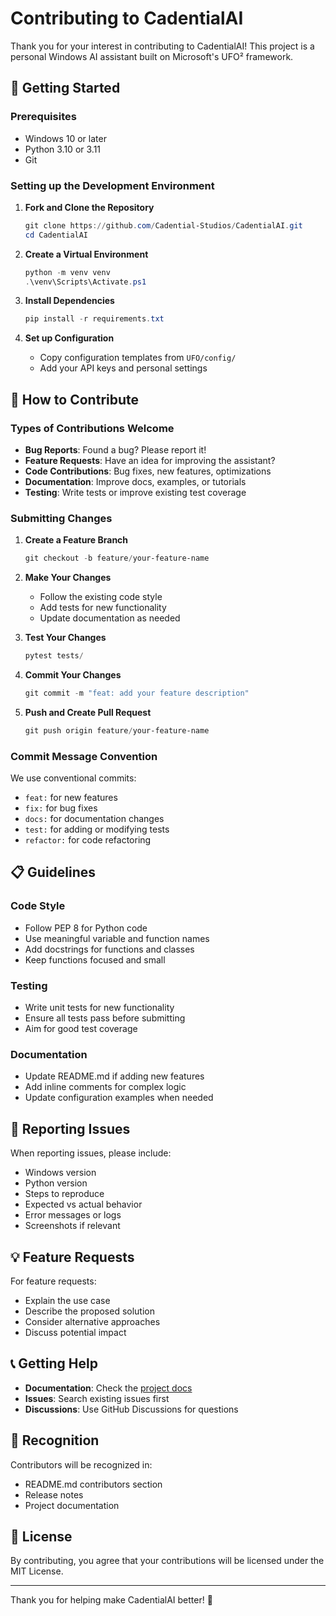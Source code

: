 # Contributing to CadentialAI

Thank you for your interest in contributing to CadentialAI! This project is a personal Windows AI assistant built on Microsoft's UFO² framework.

## 🚀 Getting Started

### Prerequisites
- Windows 10 or later
- Python 3.10 or 3.11
- Git

### Setting up the Development Environment

1. **Fork and Clone the Repository**
   ```powershell
   git clone https://github.com/Cadential-Studios/CadentialAI.git
   cd CadentialAI
   ```

2. **Create a Virtual Environment**
   ```powershell
   python -m venv venv
   .\venv\Scripts\Activate.ps1
   ```

3. **Install Dependencies**
   ```powershell
   pip install -r requirements.txt
   ```

4. **Set up Configuration**
   - Copy configuration templates from `UFO/config/`
   - Add your API keys and personal settings

## 🤝 How to Contribute

### Types of Contributions Welcome

- **Bug Reports**: Found a bug? Please report it!
- **Feature Requests**: Have an idea for improving the assistant?
- **Code Contributions**: Bug fixes, new features, optimizations
- **Documentation**: Improve docs, examples, or tutorials
- **Testing**: Write tests or improve existing test coverage

### Submitting Changes

1. **Create a Feature Branch**
   ```powershell
   git checkout -b feature/your-feature-name
   ```

2. **Make Your Changes**
   - Follow the existing code style
   - Add tests for new functionality
   - Update documentation as needed

3. **Test Your Changes**
   ```powershell
   pytest tests/
   ```

4. **Commit Your Changes**
   ```powershell
   git commit -m "feat: add your feature description"
   ```

5. **Push and Create Pull Request**
   ```powershell
   git push origin feature/your-feature-name
   ```

### Commit Message Convention

We use conventional commits:
- `feat:` for new features
- `fix:` for bug fixes
- `docs:` for documentation changes
- `test:` for adding or modifying tests
- `refactor:` for code refactoring

## 📋 Guidelines

### Code Style
- Follow PEP 8 for Python code
- Use meaningful variable and function names
- Add docstrings for functions and classes
- Keep functions focused and small

### Testing
- Write unit tests for new functionality
- Ensure all tests pass before submitting
- Aim for good test coverage

### Documentation
- Update README.md if adding new features
- Add inline comments for complex logic
- Update configuration examples when needed

## 🐛 Reporting Issues

When reporting issues, please include:
- Windows version
- Python version
- Steps to reproduce
- Expected vs actual behavior
- Error messages or logs
- Screenshots if relevant

## 💡 Feature Requests

For feature requests:
- Explain the use case
- Describe the proposed solution
- Consider alternative approaches
- Discuss potential impact

## 📞 Getting Help

- **Documentation**: Check the [project docs](./docs/)
- **Issues**: Search existing issues first
- **Discussions**: Use GitHub Discussions for questions

## 🙏 Recognition

Contributors will be recognized in:
- README.md contributors section
- Release notes
- Project documentation

## 📜 License

By contributing, you agree that your contributions will be licensed under the MIT License.

---

Thank you for helping make CadentialAI better! 🎉
